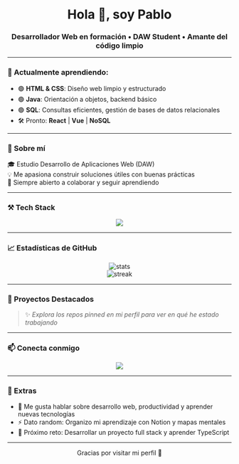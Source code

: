 <h1 align="center">Hola 👋, soy Pablo</h1>
<h3 align="center">Desarrollador Web en formación • DAW Student • Amante del código limpio</h3>

---

### 🧠 Actualmente aprendiendo:

- 🟢 **HTML & CSS**: Diseño web limpio y estructurado  
- 🟢 **Java**: Orientación a objetos, backend básico  
- 🟢 **SQL**: Consultas eficientes, gestión de bases de datos relacionales  
- 🛠️ Pronto: **React** | **Vue** | **NoSQL**

---

### 🚀 Sobre mí

🎓 Estudio Desarrollo de Aplicaciones Web (DAW)  
💡 Me apasiona construir soluciones útiles con buenas prácticas  
🤝 Siempre abierto a colaborar y seguir aprendiendo

---

### ⚒️ Tech Stack

<p align="center">
  <img src="https://skillicons.dev/icons?i=html,css,java,mysql,git" />
</p>

---

### 📈 Estadísticas de GitHub

<p align="center">
  <img src="https://github-readme-stats.vercel.app/api?username=PabloCodevs&show_icons=true&theme=tokyonight&hide_border=true" alt="stats" />
  <br/>
  <img src="https://github-readme-streak-stats.herokuapp.com/?user=PabloCodevs&theme=tokyonight&hide_border=true" alt="streak"/>
</p>

---

### 📌 Proyectos Destacados

> ✨ *Explora los repos pinned en mi perfil para ver en qué he estado trabajando*
---

### 📫 Conecta conmigo

<p align="center">
  <a href="https://www.linkedin.com/in/pablocodevs" target="_blank">
    <img src="https://img.shields.io/badge/LinkedIn-0077B5?style=flat&logo=linkedin&logoColor=white"/>
  </a>
</p>

---

### 🧩 Extras

- 💬 Me gusta hablar sobre desarrollo web, productividad y aprender nuevas tecnologías
- ⚡ Dato random: Organizo mi aprendizaje con Notion y mapas mentales
- 🌱 Próximo reto: Desarrollar un proyecto full stack y aprender TypeScript

---

<p align="center">
  Gracias por visitar mi perfil 🙌  
</p>
